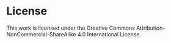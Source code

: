 # License

This work is licensed under the Creative Commons Attribution-NonCommercial-ShareAlike 4.0 International License.
